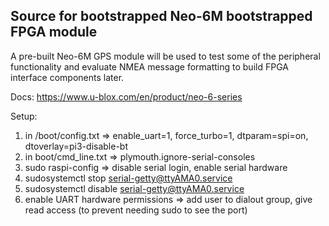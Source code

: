 ## Source for bootstrapped Neo-6M bootstrapped FPGA module

A pre-built Neo-6M GPS module will be used to test some of the peripheral functionality and evaluate NMEA message formatting to build FPGA interface components later.

Docs: https://www.u-blox.com/en/product/neo-6-series

Setup:
1. in /boot/config.txt => enable_uart=1, force_turbo=1, dtparam=spi=on, dtoverlay=pi3-disable-bt
2. in boot/cmd_line.txt => plymouth.ignore-serial-consoles
3. sudo raspi-config => disable serial login, enable serial hardware
4. sudosystemctl stop serial-getty@ttyAMA0.service
5. sudosystemctl disable serial-getty@ttyAMA0.service
6. enable UART hardware permissions => add user to dialout group, give read access (to prevent needing sudo to see the port)
